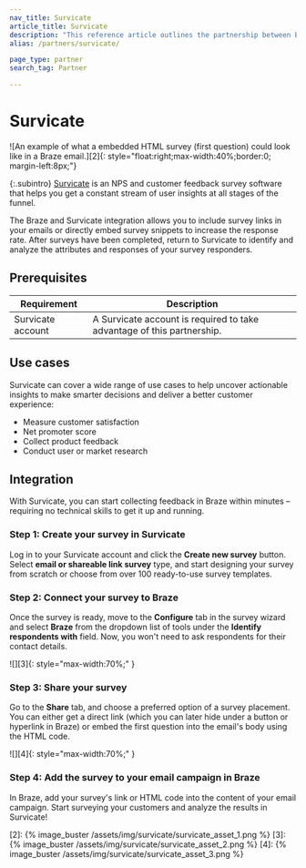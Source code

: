 ```yaml
---
nav_title: Survicate
article_title: Survicate
description: "This reference article outlines the partnership between Braze and Survicate - an NPS and customer feedback survey software that helps you get a constant stream of user insights at all stages of the funnel."
alias: /partners/survicate/

page_type: partner
search_tag: Partner

---
```


# Survicate

![An example of what a embedded HTML survey (first question) could look like in a Braze email.][2]{: style="float:right;max-width:40%;border:0; margin-left:8px;"}

{:.subintro}
[Survicate][1] is an NPS and customer feedback survey software that helps you get a constant stream of user insights at all stages of the funnel. 

The Braze and Survicate integration allows you to include survey links in your emails or directly embed survey snippets to increase the response rate. After surveys have been completed, return to Survicate to identify and analyze the attributes and responses of your survey responders.

## Prerequisites

| Requirement | Description |
| ----------- | ----------- |
| Survicate account | A Survicate account is required to take advantage of this partnership. |

## Use cases

Survicate can cover a wide range of use cases to help uncover actionable insights to make smarter decisions and deliver a better customer experience:
- Measure customer satisfaction
- Net promoter score
- Collect product feedback
- Conduct user or market research

## Integration

With Survicate, you can start collecting feedback in Braze within minutes – requiring no technical skills to get it up and running.

### Step 1: Create your survey in Survicate

Log in to your Survicate account and click the **Create new survey** button. Select **email or shareable link survey** type, and start designing your survey from scratch or choose from over 100 ready-to-use survey templates.

### Step 2: Connect your survey to Braze

Once the survey is ready, move to the **Configure** tab in the survey wizard and select **Braze** from the dropdown list of tools under the **Identify respondents with** field. Now, you won't need to ask respondents for their contact details.

![][3]{: style="max-width:70%;" }

### Step 3: Share your survey

Go to the **Share** tab, and choose a preferred option of a survey placement. You can either get a direct link (which you can later hide under a button or hyperlink in Braze) or embed the first question into the email's body using the HTML code.

![][4]{: style="max-width:70%;" }

### Step 4: Add the survey to your email campaign in Braze

In Braze, add your survey's link or HTML code into the content of your email campaign. Start surveying your customers and analyze the results in Survicate!

[1]: https://survicate.com/
[2]:  {% image_buster /assets/img/survicate/survicate_asset_1.png %}
[3]:  {% image_buster /assets/img/survicate/survicate_asset_2.png %}
[4]:  {% image_buster /assets/img/survicate/survicate_asset_3.png %}